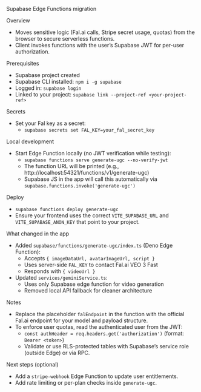 Supabase Edge Functions migration

Overview
- Moves sensitive logic (Fal.ai calls, Stripe secret usage, quotas) from the browser to secure serverless functions.
- Client invokes functions with the user’s Supabase JWT for per-user authorization.

Prerequisites
- Supabase project created
- Supabase CLI installed: `npm i -g supabase`
- Logged in: `supabase login`
- Linked to your project: `supabase link --project-ref <your-project-ref>`

Secrets
- Set your Fal key as a secret:
  - `supabase secrets set FAL_KEY=your_fal_secret_key`

Local development
- Start Edge Function locally (no JWT verification while testing):
  - `supabase functions serve generate-ugc --no-verify-jwt`
  - The function URL will be printed (e.g., http://localhost:54321/functions/v1/generate-ugc)
  - Supabase JS in the app will call this automatically via `supabase.functions.invoke('generate-ugc')`

Deploy
- `supabase functions deploy generate-ugc`
- Ensure your frontend uses the correct `VITE_SUPABASE_URL` and `VITE_SUPABASE_ANON_KEY` that point to your project.

What changed in the app
- Added `supabase/functions/generate-ugc/index.ts` (Deno Edge Function):
  - Accepts `{ imageDataUrl, avatarImageUrl, script }`
  - Uses server-side `FAL_KEY` to contact Fal.ai VEO 3 Fast
  - Responds with `{ videoUrl }`
- Updated `services/geminiService.ts`:
  - Uses only Supabase edge function for video generation
  - Removed local API fallback for cleaner architecture

Notes
- Replace the placeholder `falEndpoint` in the function with the official Fal.ai endpoint for your model and payload structure.
- To enforce user quotas, read the authenticated user from the JWT:
  - `const authHeader = req.headers.get('authorization')` (format: `Bearer <token>`)
  - Validate or use RLS-protected tables with Supabase’s service role (outside Edge) or via RPC.

Next steps (optional)
- Add a `stripe-webhook` Edge Function to update user entitlements.
- Add rate limiting or per-plan checks inside `generate-ugc`.

